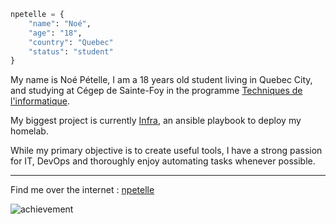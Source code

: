 ```py
npetelle = {
    "name": "Noé",
    "age": "18",
    "country": "Quebec"
    "status": "student"
}
```

My name is Noé Pételle, I am a 18 years old student living in Quebec City, and studying at Cégep de Sainte-Foy in the programme [Techniques de l'informatique](https://www.csfoy.ca/programmes/tous-les-programmes/programmes-techniques/techniques-de-linformatique-programmation-web-mobile-et-jeux-video/).

My biggest project is currently [Infra](https://gitlab.com/npetelle/infra), an ansible playbook to deploy my homelab.

While my primary objective is to create useful tools, I have a strong passion for IT, DevOps and thoroughly enjoy automating tasks whenever possible.

---

Find me over the internet : [npetelle](https://bento.me/npetelle)

![achievement](https://gitlab.com/npetelle/npetelle/-/raw/main/img/minecraft-readme.png)
